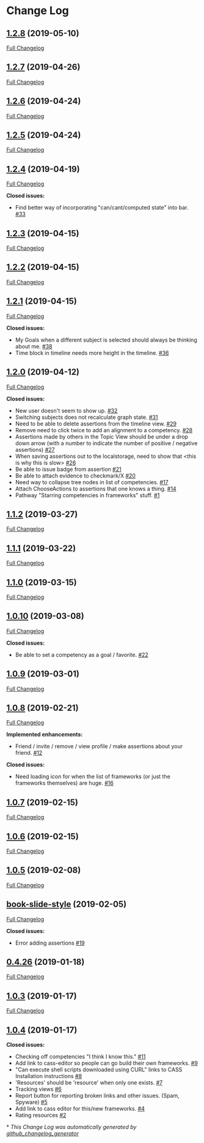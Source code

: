 # Change Log

## [1.2.8](https://github.com/cassproject/cass-vlrc/tree/1.2.8) (2019-05-10)
[Full Changelog](https://github.com/cassproject/cass-vlrc/compare/1.2.7...1.2.8)

## [1.2.7](https://github.com/cassproject/cass-vlrc/tree/1.2.7) (2019-04-26)
[Full Changelog](https://github.com/cassproject/cass-vlrc/compare/1.2.6...1.2.7)

## [1.2.6](https://github.com/cassproject/cass-vlrc/tree/1.2.6) (2019-04-24)
[Full Changelog](https://github.com/cassproject/cass-vlrc/compare/1.2.5...1.2.6)

## [1.2.5](https://github.com/cassproject/cass-vlrc/tree/1.2.5) (2019-04-24)
[Full Changelog](https://github.com/cassproject/cass-vlrc/compare/1.2.4...1.2.5)

## [1.2.4](https://github.com/cassproject/cass-vlrc/tree/1.2.4) (2019-04-19)
[Full Changelog](https://github.com/cassproject/cass-vlrc/compare/1.2.3...1.2.4)

**Closed issues:**

-  Find better way of incorporating "can/cant/computed state" into bar. [\#33](https://github.com/cassproject/cass-vlrc/issues/33)

## [1.2.3](https://github.com/cassproject/cass-vlrc/tree/1.2.3) (2019-04-15)
[Full Changelog](https://github.com/cassproject/cass-vlrc/compare/1.2.2...1.2.3)

## [1.2.2](https://github.com/cassproject/cass-vlrc/tree/1.2.2) (2019-04-15)
[Full Changelog](https://github.com/cassproject/cass-vlrc/compare/1.2.1...1.2.2)

## [1.2.1](https://github.com/cassproject/cass-vlrc/tree/1.2.1) (2019-04-15)
[Full Changelog](https://github.com/cassproject/cass-vlrc/compare/1.2.0...1.2.1)

**Closed issues:**

- My Goals when a different subject is selected should always be thinking about me. [\#38](https://github.com/cassproject/cass-vlrc/issues/38)
- Time block in timeline needs more height in the timeline. [\#36](https://github.com/cassproject/cass-vlrc/issues/36)

## [1.2.0](https://github.com/cassproject/cass-vlrc/tree/1.2.0) (2019-04-12)
[Full Changelog](https://github.com/cassproject/cass-vlrc/compare/1.1.2...1.2.0)

**Closed issues:**

- New user doesn't seem to show up. [\#32](https://github.com/cassproject/cass-vlrc/issues/32)
- Switching subjects does not recalculate graph state. [\#31](https://github.com/cassproject/cass-vlrc/issues/31)
- Need to be able to delete assertions from the timeline view. [\#29](https://github.com/cassproject/cass-vlrc/issues/29)
- Remove need to click twice to add an alignment to a competency. [\#28](https://github.com/cassproject/cass-vlrc/issues/28)
- Assertions made by others in the Topic View should be under a drop down arrow \(with a number to indicate the number of positive / negative assertions\) [\#27](https://github.com/cassproject/cass-vlrc/issues/27)
- When saving assertions out to the localstorage, need to show that \<this is why this is slow\> [\#26](https://github.com/cassproject/cass-vlrc/issues/26)
- Be able to issue badge from assertion [\#21](https://github.com/cassproject/cass-vlrc/issues/21)
- Be able to attach evidence to checkmark/X [\#20](https://github.com/cassproject/cass-vlrc/issues/20)
- Need way to collapse tree nodes in list of competencies. [\#17](https://github.com/cassproject/cass-vlrc/issues/17)
- Attach ChooseActions to assertions that one knows a thing. [\#14](https://github.com/cassproject/cass-vlrc/issues/14)
- Pathway "Starring competencies in frameworks" stuff. [\#1](https://github.com/cassproject/cass-vlrc/issues/1)

## [1.1.2](https://github.com/cassproject/cass-vlrc/tree/1.1.2) (2019-03-27)
[Full Changelog](https://github.com/cassproject/cass-vlrc/compare/1.1.1...1.1.2)

## [1.1.1](https://github.com/cassproject/cass-vlrc/tree/1.1.1) (2019-03-22)
[Full Changelog](https://github.com/cassproject/cass-vlrc/compare/1.1.0...1.1.1)

## [1.1.0](https://github.com/cassproject/cass-vlrc/tree/1.1.0) (2019-03-15)
[Full Changelog](https://github.com/cassproject/cass-vlrc/compare/1.0.10...1.1.0)

## [1.0.10](https://github.com/cassproject/cass-vlrc/tree/1.0.10) (2019-03-08)
[Full Changelog](https://github.com/cassproject/cass-vlrc/compare/1.0.9...1.0.10)

**Closed issues:**

- Be able to set a competency as a goal / favorite. [\#22](https://github.com/cassproject/cass-vlrc/issues/22)

## [1.0.9](https://github.com/cassproject/cass-vlrc/tree/1.0.9) (2019-03-01)
[Full Changelog](https://github.com/cassproject/cass-vlrc/compare/1.0.8...1.0.9)

## [1.0.8](https://github.com/cassproject/cass-vlrc/tree/1.0.8) (2019-02-21)
[Full Changelog](https://github.com/cassproject/cass-vlrc/compare/1.0.7...1.0.8)

**Implemented enhancements:**

- Friend / invite / remove / view profile / make assertions about your friend. [\#12](https://github.com/cassproject/cass-vlrc/issues/12)

**Closed issues:**

- Need loading icon for when the list of frameworks \(or just the frameworks themselves\) are huge. [\#16](https://github.com/cassproject/cass-vlrc/issues/16)

## [1.0.7](https://github.com/cassproject/cass-vlrc/tree/1.0.7) (2019-02-15)
[Full Changelog](https://github.com/cassproject/cass-vlrc/compare/1.0.6...1.0.7)

## [1.0.6](https://github.com/cassproject/cass-vlrc/tree/1.0.6) (2019-02-15)
[Full Changelog](https://github.com/cassproject/cass-vlrc/compare/1.0.5...1.0.6)

## [1.0.5](https://github.com/cassproject/cass-vlrc/tree/1.0.5) (2019-02-08)
[Full Changelog](https://github.com/cassproject/cass-vlrc/compare/book-slide-style...1.0.5)

## [book-slide-style](https://github.com/cassproject/cass-vlrc/tree/book-slide-style) (2019-02-05)
[Full Changelog](https://github.com/cassproject/cass-vlrc/compare/0.4.26...book-slide-style)

**Closed issues:**

- Error adding assertions [\#19](https://github.com/cassproject/cass-vlrc/issues/19)

## [0.4.26](https://github.com/cassproject/cass-vlrc/tree/0.4.26) (2019-01-18)
[Full Changelog](https://github.com/cassproject/cass-vlrc/compare/1.0.3...0.4.26)

## [1.0.3](https://github.com/cassproject/cass-vlrc/tree/1.0.3) (2019-01-17)
[Full Changelog](https://github.com/cassproject/cass-vlrc/compare/1.0.4...1.0.3)

## [1.0.4](https://github.com/cassproject/cass-vlrc/tree/1.0.4) (2019-01-17)
**Closed issues:**

- Checking off competencies "I think I know this." [\#11](https://github.com/cassproject/cass-vlrc/issues/11)
- Add link to cass-editor so people can go build their own frameworks. [\#9](https://github.com/cassproject/cass-vlrc/issues/9)
- "Can execute shell scripts downloaded using CURL" links to CASS Installation instructions [\#8](https://github.com/cassproject/cass-vlrc/issues/8)
- 'Resources' should be 'resource' when only one exists. [\#7](https://github.com/cassproject/cass-vlrc/issues/7)
- Tracking views [\#6](https://github.com/cassproject/cass-vlrc/issues/6)
- Report button for reporting broken links and other issues. \(Spam, Spyware\) [\#5](https://github.com/cassproject/cass-vlrc/issues/5)
- Add link to cass editor for this/new frameworks. [\#4](https://github.com/cassproject/cass-vlrc/issues/4)
- Rating resources [\#2](https://github.com/cassproject/cass-vlrc/issues/2)



\* *This Change Log was automatically generated by [github_changelog_generator](https://github.com/skywinder/Github-Changelog-Generator)*